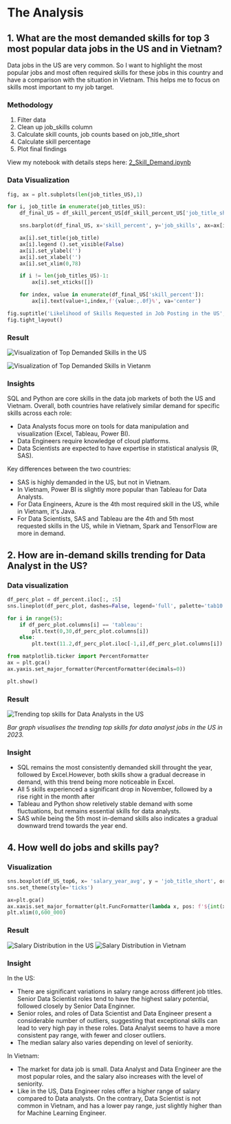# The Analysis

## 1. What are the most demanded skills for top 3 most popular data jobs in the US and in Vietnam?
Data jobs in the US are very common. So I want to highlight the most popular jobs and most often required skills for these jobs in this country and have a comparison with the situation in Vietnam. This helps me to focus on skills most important to my job target.

### Methodology
 1. Filter data
 2. Clean up job_skills column 
 3. Calculate skill counts, job counts based on job_title_short
 4. Calculate skill percentage
 5. Plot final findings

View my notebook with details steps here:
[2_Skill_Demand.ipynb](Project\2_Skill_Demand.ipynb)

### Data Visualization
```python
fig, ax = plt.subplots(len(job_titles_US),1)

for i, job_title in enumerate(job_titles_US):
    df_final_US = df_skill_percent_US[df_skill_percent_US['job_title_short'] == job_title].head(5)

    sns.barplot(df_final_US, x='skill_percent', y='job_skills', ax=ax[i], hue='skill_percent', palette='dark:steelblue_r')

    ax[i].set_title(job_title)
    ax[i].legend ().set_visible(False)  
    ax[i].set_ylabel('')
    ax[i].set_xlabel('')
    ax[i].set_xlim(0,78)

    if i != len(job_titles_US)-1:
        ax[i].set_xticks([])

    for index, value in enumerate(df_final_US['skill_percent']):
        ax[i].text(value+1,index,f'{value:,.0f}%', va='center')

fig.suptitle('Likelihood of Skills Requested in Job Posting in the US', fontsize=15)
fig.tight_layout()
```
### Result

![Visualization of Top Demanded Skills in the US](Project\1_skill_demand_US.png)

![Visualization of Top Demanded Skills in Vietanm](Project\Plot_images\2_skill_demand_VN.png)

### Insights

SQL and Python are core skills in the data job markets of both the US and Vietnam. Overall, both countries have relatively similar demand for specific skills across each role:

* Data Analysts focus more on tools for data manipulation and visualization (Excel, Tableau, Power BI).
* Data Engineers require knowledge of cloud platforms.
* Data Scientists are expected to have expertise in statistical analysis (R, SAS).

Key differences between the two countries:

* SAS is highly demanded in the US, but not in Vietnam.
* In Vietnam, Power BI is slightly more popular than Tableau for Data Analysts.
* For Data Engineers, Azure is the 4th most required skill in the US, while in Vietnam, it's Java.
* For Data Scientists, SAS and Tableau are the 4th and 5th most requested skills in the US, while in Vietnam, Spark and TensorFlow are more in demand.


## 2. How are in-demand skills trending for Data Analyst in the US?

### Data visualization

```python
df_perc_plot = df_percent.iloc[:, :5]
sns.lineplot(df_perc_plot, dashes=False, legend='full', palette='tab10')

for i in range(5):
    if df_perc_plot.columns[i] == 'tableau':
        plt.text(0,30,df_perc_plot.columns[i]) 
    else:
        plt.text(11.2,df_perc_plot.iloc[-1,i],df_perc_plot.columns[i])

from matplotlib.ticker import PercentFormatter
ax = plt.gca()
ax.yaxis.set_major_formatter(PercentFormatter(decimals=0))

plt.show()
```
### Result
![Trending top skills for Data Analysts in the US](Project\Plot_images\3_trend_of_skill.png)

*Bar graph visualises the trending top skills for data analyst jobs in the US in 2023.*

### Insight
* SQL remains the most consistently demanded skill throught the year, followed by Excel.However, both skills show a gradual decrease in demand, with this trend being more noticeable in Excel.
* All 5 skills experienced a significant drop in November, followed by a rise right in the month after
* Tableau and Python show reletively stable demand with some fluctuations, but remains essential skills for data analysts.
* SAS while being the 5th most in-demand skills also indicates a gradual downward trend towards the year end.


## 4. How well do jobs and skills pay?

### Visualization

```python
sns.boxplot(df_US_top6, x= 'salary_year_avg', y = 'job_title_short', order=sorted_job_US,vert=False)
sns.set_theme(style='ticks')

ax=plt.gca()
ax.xaxis.set_major_formatter(plt.FuncFormatter(lambda x, pos: f'${int(x/1000)}K'))
plt.xlim(0,600_000)
```
### Result

![Salary Distribution in the US](Project\Plot_images\4_Salary_Distribution_US.png)
![Salary Distribution in Vietnam](Project\Plot_images\4.1_Salary_Distribution_VN.png)

### Insight

In the US:
* There are significant variations in salary range across different job titles. Senior Data Scientist roles tend to have the highest salary potential, followed closely by Senior Data Enginner.
* Senior roles, and roles of Data Scientist and Data Engineer present a considerable number of outliers, suggesting that exceptional skills can lead to very high pay in these roles. Data Analyst seems to have a more consistent pay range, with fewer and closer outliers.
* The median salary also varies depending on level of seniority.

In Vietnam:
* The market for data job is small. Data Analyst and Data Engineer are the most popular roles, and the salary also increases with the level of seniority. 
* Like in the US, Data Engineer roles offer a higher range of salary compared to Data analysts. On the contrary, Data Scientist is not common in Vietnam, and has a lower pay range, just slightly higher than for Machine Learning Engineer.
